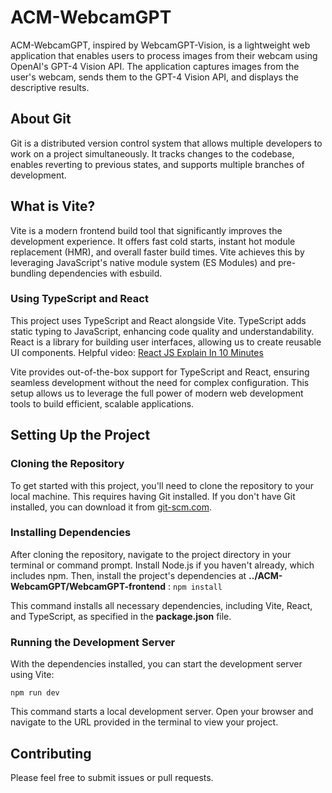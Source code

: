 # ACM-WebcamGPT
ACM-WebcamGPT, inspired by WebcamGPT-Vision, is a lightweight web application that enables users to process images from their webcam using OpenAI's GPT-4 Vision API. The application captures images from the user's webcam, sends them to the GPT-4 Vision API, and displays the descriptive results.

## About Git
Git is a distributed version control system that allows multiple developers to work on a project simultaneously. It tracks changes to the codebase, enables reverting to previous states, and supports multiple branches of development.

## What is Vite?
Vite is a modern frontend build tool that significantly improves the development experience. It offers fast cold starts, instant hot module replacement (HMR), and overall faster build times. Vite achieves this by leveraging JavaScript's native module system (ES Modules) and pre-bundling dependencies with esbuild.

### Using TypeScript and React
This project uses TypeScript and React alongside Vite. TypeScript adds static typing to JavaScript, enhancing code quality and understandability. React is a library for building user interfaces, allowing us to create reusable UI components. Helpful video: [React JS Explain In 10 Minutes](https://www.youtube.com/watch?v=s2skans2dP4)

Vite provides out-of-the-box support for TypeScript and React, ensuring seamless development without the need for complex configuration. This setup allows us to leverage the full power of modern web development tools to build efficient, scalable applications.

## Setting Up the Project

### Cloning the Repository
To get started with this project, you'll need to clone the repository to your local machine. This requires having Git installed. If you don't have Git installed, you can download it from [git-scm.com](https://git-scm.com/).

### Installing Dependencies
After cloning the repository, navigate to the project directory in your terminal or command prompt. Install Node.js if you haven't already, which includes npm. Then, install the project's dependencies at **../ACM-WebcamGPT/WebcamGPT-frontend** :
```npm install```

This command installs all necessary dependencies, including Vite, React, and TypeScript, as specified in the **package.json** file.

### Running the Development Server
With the dependencies installed, you can start the development server using Vite:

```npm run dev```

This command starts a local development server. Open your browser and navigate to the URL provided in the terminal to view your project.

## Contributing 
Please feel free to submit issues or pull requests.




